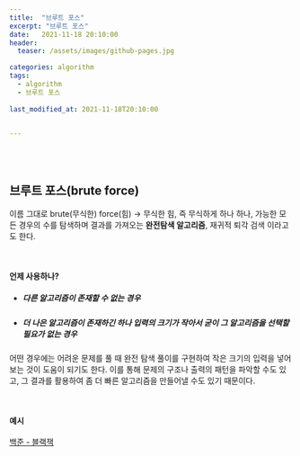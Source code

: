 ```yaml
---
title:  "브루트 포스"
excerpt: "브루트 포스"
date:   2021-11-18 20:10:00
header:
  teaser: /assets/images/github-pages.jpg

categories: algorithm
tags:
  - algorithm
  - 브루트 포스
  
last_modified_at: 2021-11-18T20:10:00


---
```


<br/>

<br/>

## 브루트 포스(brute force)

이름 그대로 brute(무식한) force(힘) -> 무식한 힘, 즉 무식하게 하나 하나, 가능한 모든 경우의 수를 탐색하며 결과를 가져오는 **완전탐색 알고리즘**, 재귀적 퇴각 검색 이라고도 한다.

<br/>

#### 언제 사용하나?

- ##### 다른 알고리즘이 존재할 수 없는 경우

- ##### 더 나은 알고리즘이 존재하긴 하나 입력의 크기가 작아서 굳이 그 알고리즘을 선택할 필요가 없는 경우



어떤 경우에는 어려운 문제를 풀 때 완전 탐색 풀이를 구현하여 작은 크기의 입력을 넣어보는 것이 도움이 되기도 한다. 이를 통해 문제의 구조나 출력의 패턴을 파악할 수도 있고, 그 결과를 활용하여 좀 더 빠른 알고리즘을 만들어낼 수도 있기 때문이다.

<br/>

#### 예시

[백준 - 블랙잭](https://www.acmicpc.net/problem/2798)

<script src="https://gist.github.com/ShinDongHun1/7d2f9f731ebbaea56cfbeda9c0a545cd.js"></script>

